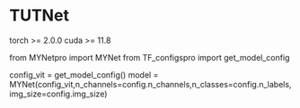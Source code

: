 # TUTNet
torch >= 2.0.0
cuda >= 11.8

from MYNetpro import MYNet
from TF_configspro import get_model_config

config_vit = get_model_config()
model = MYNet(config_vit,n_channels=config.n_channels,n_classes=config.n_labels, img_size=config.img_size) 

